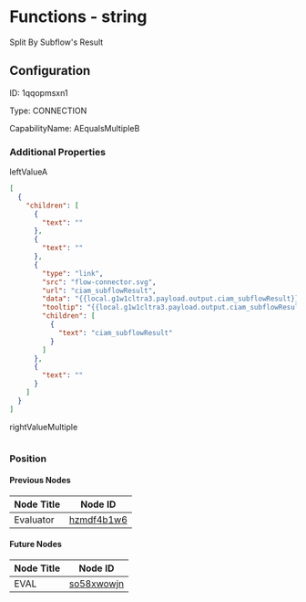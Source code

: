 # Functions - string 
Split By Subflow&#39;s Result
## Configuration
ID:  1qqopmsxn1

Type: CONNECTION 

CapabilityName: AEqualsMultipleB






### Additional Properties
leftValueA
```json 
[
  {
    "children": [
      {
        "text": ""
      },
      {
        "text": ""
      },
      {
        "type": "link",
        "src": "flow-connector.svg",
        "url": "ciam_subflowResult",
        "data": "{{local.g1w1cltra3.payload.output.ciam_subflowResult}}",
        "tooltip": "{{local.g1w1cltra3.payload.output.ciam_subflowResult}}",
        "children": [
          {
            "text": "ciam_subflowResult"
          }
        ]
      },
      {
        "text": ""
      }
    ]
  }
]
```


rightValueMultiple
```
```





### Position

#### Previous Nodes
| Node Title | Node ID |
| :------------- | ------------ |
| Evaluator | [hzmdf4b1w6](./hzmdf4b1w6.md) | 
 
 #### Future Nodes
| Node Title | Node ID |
| :------------- | ------------ |
| EVAL |[so58xwowjn](./so58xwowjn.md) | 
